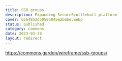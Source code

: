 ```yaml
---
title: SSB groups
description: Expanding SecureScuttlebutt platform
cover: 6564852d50505845e2b6be.webp
status: published
category: commons
date: 2023-03-28
layout: redirect
---
```

https://commons.garden/wireframe/ssb-groups/